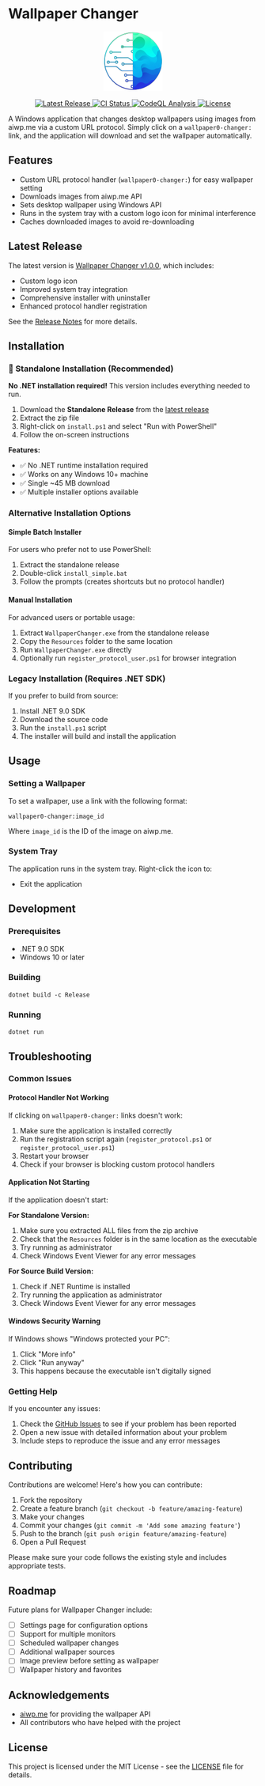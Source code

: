 # Wallpaper Changer

<p align="center">
  <img src="logo-120.png" alt="Wallpaper Changer Logo" width="120" height="120">
</p>

<p align="center">
  <a href="https://github.com/asifthewebguy/wallpaper0-changer/releases/latest">
    <img src="https://img.shields.io/github/v/release/asifthewebguy/wallpaper0-changer" alt="Latest Release">
  </a>
  <a href="https://github.com/asifthewebguy/wallpaper0-changer/actions/workflows/ci.yml">
    <img src="https://github.com/asifthewebguy/wallpaper0-changer/actions/workflows/ci.yml/badge.svg" alt="CI Status">
  </a>
  <a href="https://github.com/asifthewebguy/wallpaper0-changer/actions/workflows/codeql-analysis.yml">
    <img src="https://github.com/asifthewebguy/wallpaper0-changer/actions/workflows/codeql-analysis.yml/badge.svg" alt="CodeQL Analysis">
  </a>
  <a href="https://github.com/asifthewebguy/wallpaper0-changer/blob/master/LICENSE">
    <img src="https://img.shields.io/github/license/asifthewebguy/wallpaper0-changer" alt="License">
  </a>
</p>

A Windows application that changes desktop wallpapers using images from aiwp.me via a custom URL protocol. Simply click on a `wallpaper0-changer:` link, and the application will download and set the wallpaper automatically.

## Features

- Custom URL protocol handler (`wallpaper0-changer:`) for easy wallpaper setting
- Downloads images from aiwp.me API
- Sets desktop wallpaper using Windows API
- Runs in the system tray with a custom logo icon for minimal interference
- Caches downloaded images to avoid re-downloading

## Latest Release

The latest version is [Wallpaper Changer v1.0.0](https://github.com/asifthewebguy/wallpaper0-changer/releases/tag/v1.0.0), which includes:

- Custom logo icon
- Improved system tray integration
- Comprehensive installer with uninstaller
- Enhanced protocol handler registration

See the [Release Notes](https://github.com/asifthewebguy/wallpaper0-changer/releases/tag/v1.0.0) for more details.

## Installation

### 🚀 Standalone Installation (Recommended)

**No .NET installation required!** This version includes everything needed to run.

1. Download the **Standalone Release** from the [latest release](https://github.com/asifthewebguy/wallpaper0-changer/releases/latest)
2. Extract the zip file
3. Right-click on `install.ps1` and select "Run with PowerShell"
4. Follow the on-screen instructions

**Features:**
- ✅ No .NET runtime installation required
- ✅ Works on any Windows 10+ machine
- ✅ Single ~45 MB download
- ✅ Multiple installer options available

### Alternative Installation Options

#### Simple Batch Installer
For users who prefer not to use PowerShell:
1. Extract the standalone release
2. Double-click `install_simple.bat`
3. Follow the prompts (creates shortcuts but no protocol handler)

#### Manual Installation
For advanced users or portable usage:
1. Extract `WallpaperChanger.exe` from the standalone release
2. Copy the `Resources` folder to the same location
3. Run `WallpaperChanger.exe` directly
4. Optionally run `register_protocol_user.ps1` for browser integration

### Legacy Installation (Requires .NET SDK)

If you prefer to build from source:

1. Install .NET 9.0 SDK
2. Download the source code
3. Run the `install.ps1` script
4. The installer will build and install the application

## Usage

### Setting a Wallpaper

To set a wallpaper, use a link with the following format:

```
wallpaper0-changer:image_id
```

Where `image_id` is the ID of the image on aiwp.me.

### System Tray

The application runs in the system tray. Right-click the icon to:
- Exit the application

## Development

### Prerequisites

- .NET 9.0 SDK
- Windows 10 or later

### Building

```
dotnet build -c Release
```

### Running

```
dotnet run
```

## Troubleshooting

### Common Issues

#### Protocol Handler Not Working

If clicking on `wallpaper0-changer:` links doesn't work:

1. Make sure the application is installed correctly
2. Run the registration script again (`register_protocol.ps1` or `register_protocol_user.ps1`)
3. Restart your browser
4. Check if your browser is blocking custom protocol handlers

#### Application Not Starting

If the application doesn't start:

**For Standalone Version:**
1. Make sure you extracted ALL files from the zip archive
2. Check that the `Resources` folder is in the same location as the executable
3. Try running as administrator
4. Check Windows Event Viewer for any error messages

**For Source Build Version:**
1. Check if .NET Runtime is installed
2. Try running the application as administrator
3. Check Windows Event Viewer for any error messages

#### Windows Security Warning

If Windows shows "Windows protected your PC":
1. Click "More info"
2. Click "Run anyway"
3. This happens because the executable isn't digitally signed

### Getting Help

If you encounter any issues:

1. Check the [GitHub Issues](https://github.com/asifthewebguy/wallpaper0-changer/issues) to see if your problem has been reported
2. Open a new issue with detailed information about your problem
3. Include steps to reproduce the issue and any error messages

## Contributing

Contributions are welcome! Here's how you can contribute:

1. Fork the repository
2. Create a feature branch (`git checkout -b feature/amazing-feature`)
3. Make your changes
4. Commit your changes (`git commit -m 'Add some amazing feature'`)
5. Push to the branch (`git push origin feature/amazing-feature`)
6. Open a Pull Request

Please make sure your code follows the existing style and includes appropriate tests.

## Roadmap

Future plans for Wallpaper Changer include:

- [ ] Settings page for configuration options
- [ ] Support for multiple monitors
- [ ] Scheduled wallpaper changes
- [ ] Additional wallpaper sources
- [ ] Image preview before setting as wallpaper
- [ ] Wallpaper history and favorites

## Acknowledgements

- [aiwp.me](https://aiwp.me) for providing the wallpaper API
- All contributors who have helped with the project

## License

This project is licensed under the MIT License - see the [LICENSE](LICENSE) file for details.
